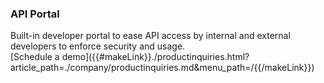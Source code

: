 ### API Portal

<div class="apiboss-carousel-text">
Built-in developer portal to ease API access by internal and external developers to enforce security and usage.
</div>


<div markdown="1">
<div class="apiboss-schedule-button"  markdown="1">[Schedule a demo]({{#makeLink}}./productinquiries.html?article_path=./company/productinquiries.md&menu_path=/{{/makeLink}}) </div>
</div>